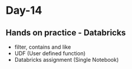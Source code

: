 # Day-14

## Hands on practice - Databricks

- filter, contains and like
- UDF (User defined function)
- Databricks assignment (Single Notebook)
